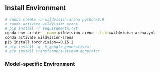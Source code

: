 ## Install Environment

```bash
# conda create -n wildvision-arena python=3.9
# conda activate wildvision-arena
# pip install -r requirements.txt
conda env create --name wildvision-arena --file=wildvision-arena.yml
conda activate wildvision-arena
pip install torchvision==0.16.2
# pip install -q -U google-generativeai
# pip install transformers-stream-generator
```

<!-- ```bash
pip3 install --upgrade pip  # enable PEP 660 support
pip3 install -e ".[model_worker,webui,train,api,dev,llm_judge]"
pip3 install transformers==4.34.0

``` -->

### Model-specific Environment

